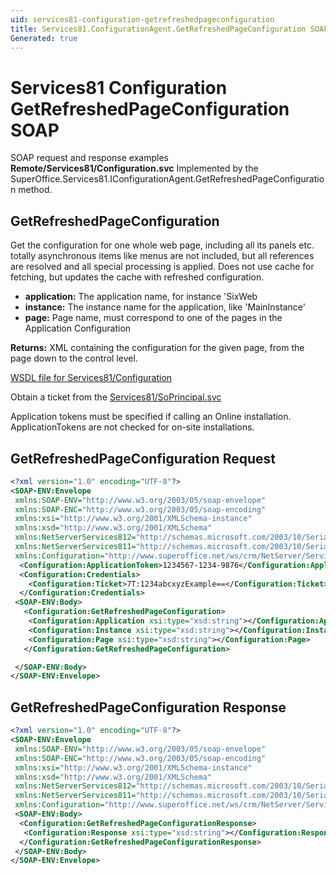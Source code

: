 ```yaml
---
uid: services81-configuration-getrefreshedpageconfiguration
title: Services81.ConfigurationAgent.GetRefreshedPageConfiguration SOAP
Generated: true
---
```


# Services81 Configuration GetRefreshedPageConfiguration SOAP

SOAP request and response examples **Remote/Services81/Configuration.svc**
Implemented by the <see cref="M:SuperOffice.Services81.IConfigurationAgent.GetRefreshedPageConfiguration">SuperOffice.Services81.IConfigurationAgent.GetRefreshedPageConfiguration</see> method.

## GetRefreshedPageConfiguration

Get the configuration for one whole web page, including all its panels etc.  totally asynchronous items like menus are not included, but all references are resolved and all special processing is applied. Does not use cache for fetching, but updates the cache with refreshed configuration.

* **application:** The application name, for instance 'SixWeb
* **instance:** The instance name for the application, like 'MainInstance'
* **page:** Page name, must correspond to one of the pages in the Application Configuration

**Returns:** XML containing the configuration for the given page, from the page down to the control level.


[WSDL file for Services81/Configuration](../Services81-Configuration.md)

Obtain a ticket from the [Services81/SoPrincipal.svc](../SoPrincipal/index.md)

Application tokens must be specified if calling an Online installation. ApplicationTokens are not checked for on-site installations.

## GetRefreshedPageConfiguration Request

```xml
<?xml version="1.0" encoding="UTF-8"?>
<SOAP-ENV:Envelope
 xmlns:SOAP-ENV="http://www.w3.org/2003/05/soap-envelope"
 xmlns:SOAP-ENC="http://www.w3.org/2003/05/soap-encoding"
 xmlns:xsi="http://www.w3.org/2001/XMLSchema-instance"
 xmlns:xsd="http://www.w3.org/2001/XMLSchema"
 xmlns:NetServerServices812="http://schemas.microsoft.com/2003/10/Serialization/Arrays"
 xmlns:NetServerServices811="http://schemas.microsoft.com/2003/10/Serialization/"
 xmlns:Configuration="http://www.superoffice.net/ws/crm/NetServer/Services81">
  <Configuration:ApplicationToken>1234567-1234-9876</Configuration:ApplicationToken>
  <Configuration:Credentials>
    <Configuration:Ticket>7T:1234abcxyzExample==</Configuration:Ticket>
  </Configuration:Credentials>
 <SOAP-ENV:Body>
   <Configuration:GetRefreshedPageConfiguration>
    <Configuration:Application xsi:type="xsd:string"></Configuration:Application>
    <Configuration:Instance xsi:type="xsd:string"></Configuration:Instance>
    <Configuration:Page xsi:type="xsd:string"></Configuration:Page>
   </Configuration:GetRefreshedPageConfiguration>

 </SOAP-ENV:Body>
</SOAP-ENV:Envelope>

```


## GetRefreshedPageConfiguration Response

```xml
<?xml version="1.0" encoding="UTF-8"?>
<SOAP-ENV:Envelope
 xmlns:SOAP-ENV="http://www.w3.org/2003/05/soap-envelope"
 xmlns:SOAP-ENC="http://www.w3.org/2003/05/soap-encoding"
 xmlns:xsi="http://www.w3.org/2001/XMLSchema-instance"
 xmlns:xsd="http://www.w3.org/2001/XMLSchema"
 xmlns:NetServerServices812="http://schemas.microsoft.com/2003/10/Serialization/Arrays"
 xmlns:NetServerServices811="http://schemas.microsoft.com/2003/10/Serialization/"
 xmlns:Configuration="http://www.superoffice.net/ws/crm/NetServer/Services81">
 <SOAP-ENV:Body>
  <Configuration:GetRefreshedPageConfigurationResponse>
   <Configuration:Response xsi:type="xsd:string"></Configuration:Response>
  </Configuration:GetRefreshedPageConfigurationResponse>
 </SOAP-ENV:Body>
</SOAP-ENV:Envelope>

```

